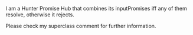 I am a Hunter Promise Hub that combines its inputPromises iff any of them resolve, otherwise it rejects.

Please check my superclass comment for further information.